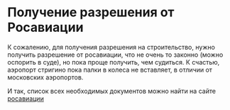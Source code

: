 # Получение разрешения от Росавиации

К сожалению, для получения разрешения на строительство, нужно получить разрешение от росавиации, 
что не очень то законно (можно оспорить в суде), но пока проще получить, чем судиться. К счастью, аэропорт стригино пока 
палки в колеса не вставляет, в отличии от московских аэропортов.

И так, список всех необходимых документов можно найти на сайте [росавиации](http://mtuvtcrfavt.ru/documents/670.html)

